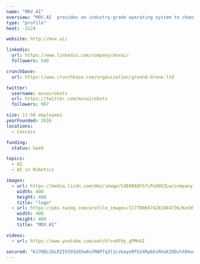 ```yaml
---
name: "MOV.AI"
overview: "MOV.AI  provides an industry-grade operating system to change mobile machines into autonomous intelligent collaborative robots for universal commercial use."
type: "profile"
heat: -3124

website: http://mov.ai/

linkedin:
  url: https://www.linkedin.com/company/movai/
  followers: 548

crunchbase:
  url: https://www.crunchbase.com/organization/ground-drone-ltd

twitter:
  username: movairobots
  url: https://twitter.com/movairobots
  followers: 907

size: 11-50 employees
yearFounded: 2016
locations:
  - Cascais

funding:
  status: Seed

topics:
  - AI
  - AI in Robotics

images:
  - url: https://media.licdn.com/dms/image/C4E0BAQFS7cPoXEKZLw/company-logo_400_400/0?e=1582761600&v=beta&t=3HrUwNKwqGvLbTIYNh2LEOzWGuzQTEvuS-OXm-b3Hwc
    width: 400
    height: 400
    title: "logo"
  - url: https://pbs.twimg.com/profile_images/1177006674281844736/KotHTkhK_400x400.jpg
    width: 400
    height: 400
    title: "MOV.AI"

videos:
  - url: https://www.youtube.com/watch?v=KF0y_gPMnGI

secured: "KJ7HDL2bLRZIO391OXhw8u7MAPTq3l1czbaynMfUzXRp66iRkwX2OOutX04uaEcnD6JuYNtSdk3CjaiNcKo3zY0DA6KXu5ejcyzuFYFkGmYdup8aENH0XL1Hw9j+piS0CNM8S9SF3YfL5JK5WMK4VYjEz1mWIAB6r6YUdx32gZV5GmnsHLnkuivmVZLIy6mOZXHM+T7AWCqCQeqwTFT5oRIXanv6z0AGe6OuiQB4dDoD8J14CTGUTrZ4lY11WmP8PHnBRe250jr2tvaxxjeeHJNh4C4hX8BP540pMx6I6FhRL6q+0S/R1Slj5mVTh2T6;0pz4b4SgFRQDPDMkb4FzBw=="
---
```



